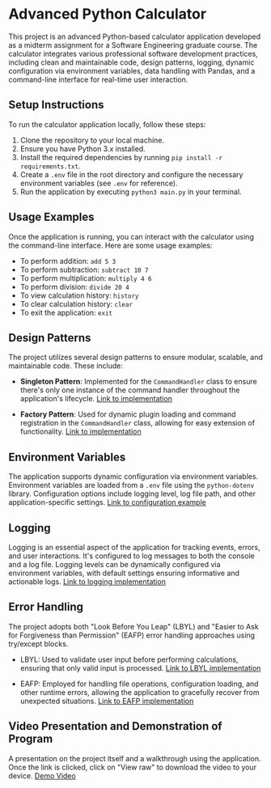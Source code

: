 # Advanced Python Calculator

This project is an advanced Python-based calculator application developed as a midterm assignment for a Software Engineering graduate course. The calculator integrates various professional software development practices, including clean and maintainable code, design patterns, logging, dynamic configuration via environment variables, data handling with Pandas, and a command-line interface for real-time user interaction.

## Setup Instructions

To run the calculator application locally, follow these steps:

1. Clone the repository to your local machine.
2. Ensure you have Python 3.x installed.
3. Install the required dependencies by running `pip install -r requirements.txt`.
4. Create a `.env` file in the root directory and configure the necessary environment variables (see `.env` for reference).
5. Run the application by executing `python3 main.py` in your terminal.

## Usage Examples

Once the application is running, you can interact with the calculator using the command-line interface. Here are some usage examples:

- To perform addition: `add 5 3`
- To perform subtraction: `subtract 10 7`
- To perform multiplication: `multiply 4 6`
- To perform division: `divide 20 4`
- To view calculation history: `history`
- To clear calculation history: `clear`
- To exit the application: `exit`

## Design Patterns

The project utilizes several design patterns to ensure modular, scalable, and maintainable code. These include:

- **Singleton Pattern**: Implemented for the `CommandHandler` class to ensure there's only one instance of the command handler throughout the application's lifecycle.
[Link to implementation](https://github.com/zoebrito/midterm/blob/pandas/command_handler.py)

- **Factory Pattern**: Used for dynamic plugin loading and command registration in the `CommandHandler` class, allowing for easy extension of functionality. 
[Link to implementation](https://github.com/zoebrito/midterm/blob/pandas/plugins/calculator_plugin.py)

## Environment Variables

The application supports dynamic configuration via environment variables. Environment variables are loaded from a `.env` file using the `python-dotenv` library. Configuration options include logging level, log file path, and other application-specific settings. 
[Link to configuration example](https://github.com/zoebrito/midterm/blob/pandas/.env)

## Logging

Logging is an essential aspect of the application for tracking events, errors, and user interactions. It's configured to log messages to both the console and a log file. Logging levels can be dynamically configured via environment variables, with default settings ensuring informative and actionable logs. 
[Link to logging implementation](https://github.com/zoebrito/midterm/blob/pandas/app/app.py)

## Error Handling

The project adopts both "Look Before You Leap" (LBYL) and "Easier to Ask for Forgiveness than Permission" (EAFP) error handling approaches using try/except blocks.

- LBYL: Used to validate user input before performing calculations, ensuring that only valid input is processed. 
[Link to LBYL implementation](https://github.com/zoebrito/midterm/blob/pandas/app/app.py)

- EAFP: Employed for handling file operations, configuration loading, and other runtime errors, allowing the application to gracefully recover from unexpected situations. 
[Link to EAFP implementation](https://github.com/zoebrito/midterm/blob/pandas/history_manager.py)

## Video Presentation and Demonstration of Program

A presentation on the project itself and a walkthrough using the application. Once the link is clicked, click on "View raw" to download the video to your device.
[Demo Video](midterm_presentation.mp4)